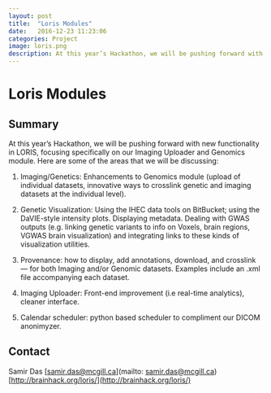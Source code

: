 ```yaml
---
layout: post
title:  "Loris Modules"
date:   2016-12-23 11:23:06
categories: Project
image: loris.png
description: At this year’s Hackathon, we will be pushing forward with new functionality in LORIS, focusing specifically on our Imaging Uploader and Genomics module. 
---
```

# Loris Modules
## Summary
At this year’s Hackathon, we will be pushing forward with new functionality in LORIS, focusing specifically on our Imaging Uploader and Genomics module. Here are some of the areas that we will be discussing:

1. Imaging/Genetics: Enhancements to Genomics module (upload of individual datasets, innovative ways to crosslink genetic and imaging datasets at the individual level).

2. Genetic Visualization: Using the IHEC data tools on BitBucket; using the DaVIE-style intensity plots. Displaying metadata. Dealing with GWAS outputs (e.g. linking genetic variants to info on Voxels, brain regions, VGWAS brain visualization) and integrating links to these kinds of visualization utilities.

3. Provenance: how to display, add annotations, download, and crosslink — for both Imaging and/or Genomic datasets. Examples include an .xml file accompanying each dataset.

4. Imaging Uploader: Front-end improvement (i.e real-time analytics), cleaner interface.

5. Calendar scheduler: python based scheduler to compliment our DICOM anonimyzer.

## Contact
Samir Das
[samir.das@mcgill.ca](mailto: samir.das@mcgill.ca)
[http://brainhack.org/loris/](http://brainhack.org/loris/)
